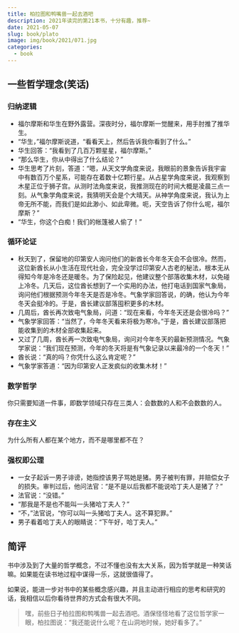 ```yaml
---
title: 柏拉图和鸭嘴兽一起去酒吧
description: 2021年读完的第21本书，十分有趣，推荐~
date: 2021-05-07
slug: book/plato
image: img/book/2021/071.jpg
categories:
  - book
---
```


## 一些哲学理念(笑话)

### 归纳逻辑

- 福尔摩斯和华生在野外露营。深夜时分，福尔摩斯一觉醒来，用手肘推了推华生。
- “华生，”福尔摩斯说道，“看看天上，然后告诉我你看到了什么。”
- 华生回答：“我看到了几百万颗星星，福尔摩斯。”
- “那么华生，你从中得出了什么结论？”
- 华生思考了片刻，答道：“嗯，从天文学角度来说，我眼前的景象告诉我宇宙中有数百万个星系，可能存在着数十亿颗行星。从占星学角度来说，我观察到木星正位于狮子宫。从测时法角度来说，我推测现在的时间大概是凌晨三点一刻。从气象学角度来说，我猜明天会是个大晴天。从神学角度来说，我认为上帝无所不能，而我们是如此渺小、如此卑微。呃，天空告诉了你什么呢，福尔摩斯？”
- “华生，你这个白痴！我们的帐篷被人偷了！”

### 循环论证

- 秋天到了，保留地的印第安人询问他们的新酋长今年冬天会不会很冷。然而，这位新酋长从小生活在现代社会，完全没学过印第安人古老的秘法，根本无从得知今年是冷冬还是暖冬。为了保险起见，他建议整个部落收集木材，以免碰上冷冬。几天后，这位酋长想到了一个实用的办法，他打电话到国家气象局，询问他们根据预测今年冬天是否是冷冬。气象学家回答说，的确，他认为今年冬天会挺冷的。于是，酋长建议部落囤积更多的木材。
- 几周后，酋长再次致电气象局，问道：“现在来看，今年冬天还是会很冷吗？”
- 气象学家回答：“当然了，今年冬天看来将极为寒冷。”于是，酋长建议部落把能收集到的木材全部收集起来。
- 又过了几周，酋长再一次致电气象局，询问对今年冬天的最新预测情况。气象学家说：“我们现在预测，今年的冬天将是有气象记录以来最冷的一个冬天！”
- 酋长说：“真的吗？你凭什么这么肯定呢？”
- 气象学家答道：“因为印第安人正发疯似的收集木材！”

### 数学哲学

你只需要知道一件事，即数学领域只存在三类人：会数数的人和不会数数的人。

### 存在主义

为什么所有人都在某个地方，而不是哪里都不在？

### 强权即公理

- 一女子起诉一男子诽谤，她指控该男子骂她是猪。男子被判有罪，并赔偿女子的损失。审判过后，他问法官：“是不是以后我都不能说哈丁夫人是猪了？”
- 法官说：“没错。”
- “那我是不是也不能叫一头猪哈丁夫人？”
- “不，”法官说，“你可以叫一头猪哈丁夫人。这不算犯罪。”
- 男子看着哈丁夫人的眼睛说：“下午好，哈丁夫人。”

## 简评

书中涉及到了大量的哲学概念，不过不懂也没有太大关系，因为哲学就是一种笑话嘛。如果能在读书地过程中谋得一乐，这就很值得了。

如果说，能进一步对书中的某些概念感兴趣，并且主动进行相应的思考和研究的话，我相信以后你看待世界的方式会有很大不同。

> 嘿，前些日子柏拉图和鸭嘴兽一起去酒吧。酒保怪怪地看了这位哲学家一眼，柏拉图说：“我还能说什么呢？在山洞地时候，她好看多了。”
